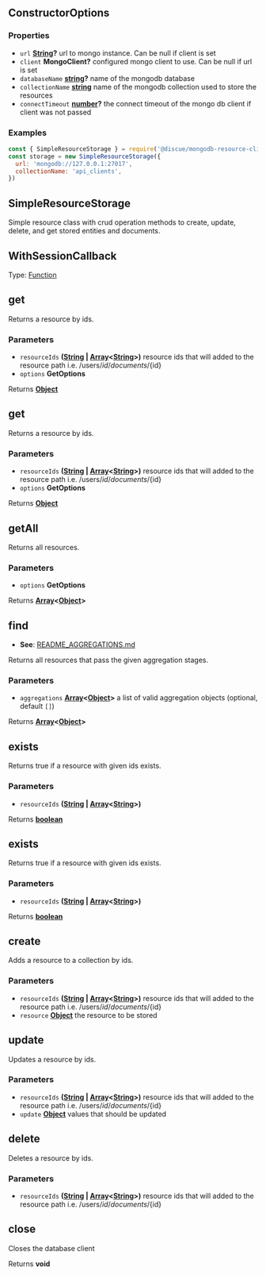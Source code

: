 <!-- Generated by documentation.js. Update this documentation by updating the source code. -->

## ConstructorOptions

### Properties

*   `url` **[String][1]?** url to mongo instance. Can be null if client is set
*   `client` **MongoClient?** configured mongo client to use. Can be null if url is set
*   `databaseName` **[string][1]?** name of the mongodb database
*   `collectionName` **[string][1]** name of the mongodb collection used to store the resources
*   `connectTimeout` **[number][2]?** the connect timeout of the mongo db client if client was not passed

### Examples

```javascript
const { SimpleResourceStorage } = require('@discue/mongodb-resource-client')
const storage = new SimpleResourceStorage({
  url: 'mongodb://127.0.0.1:27017',
  collectionName: 'api_clients',
})
```

## SimpleResourceStorage

Simple resource class with crud operation methods to create, update, delete, and
get stored entities and documents.

## WithSessionCallback

Type: [Function][3]

## get

Returns a resource by ids.

### Parameters

*   `resourceIds` **([String][1] | [Array][4]<[String][1]>)** resource ids that will added to the resource path i.e. /users/${id}/documents/${id}
*   `options` **GetOptions**&#x20;

Returns **[Object][5]**&#x20;

## get

Returns a resource by ids.

### Parameters

*   `resourceIds` **([String][1] | [Array][4]<[String][1]>)** resource ids that will added to the resource path i.e. /users/${id}/documents/${id}
*   `options` **GetOptions**&#x20;

Returns **[Object][5]**&#x20;

## getAll

Returns all resources.

### Parameters

*   `options` **GetOptions**&#x20;

Returns **[Array][4]<[Object][5]>**&#x20;

## find

*   **See**: [README\_AGGREGATIONS.md][6]

Returns all resources that pass the given aggregation stages.

### Parameters

*   `aggregations` **[Array][4]<[Object][5]>** a list of valid aggregation objects (optional, default `[]`)

Returns **[Array][4]<[Object][5]>**&#x20;

## exists

Returns true if a resource with given ids exists.

### Parameters

*   `resourceIds` **([String][1] | [Array][4]<[String][1]>)**&#x20;

Returns **[boolean][7]**&#x20;

## exists

Returns true if a resource with given ids exists.

### Parameters

*   `resourceIds` **([String][1] | [Array][4]<[String][1]>)**&#x20;

Returns **[boolean][7]**&#x20;

## create

Adds a resource to a collection by ids.

### Parameters

*   `resourceIds` **([String][1] | [Array][4]<[String][1]>)** resource ids that will added to the resource path i.e. /users/${id}/documents/${id}
*   `resource` **[Object][5]** the resource to be stored

## update

Updates a resource by ids.

### Parameters

*   `resourceIds` **([String][1] | [Array][4]<[String][1]>)** resource ids that will added to the resource path i.e. /users/${id}/documents/${id}
*   `update` **[Object][5]** values that should be updated

## delete

Deletes a resource by ids.

### Parameters

*   `resourceIds` **([String][1] | [Array][4]<[String][1]>)** resource ids that will added to the resource path i.e. /users/${id}/documents/${id}

## close

Closes the database client

Returns **void**&#x20;

[1]: https://developer.mozilla.org/docs/Web/JavaScript/Reference/Global_Objects/String

[2]: https://developer.mozilla.org/docs/Web/JavaScript/Reference/Global_Objects/Number

[3]: https://developer.mozilla.org/docs/Web/JavaScript/Reference/Statements/function

[4]: https://developer.mozilla.org/docs/Web/JavaScript/Reference/Global_Objects/Array

[5]: https://developer.mozilla.org/docs/Web/JavaScript/Reference/Global_Objects/Object

[6]: README_AGGREGATIONS.md

[7]: https://developer.mozilla.org/docs/Web/JavaScript/Reference/Global_Objects/Boolean
